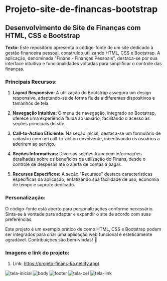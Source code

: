 # Projeto-site-de-financas-bootstrap
## Desenvolvimento de Site de Finanças com HTML, CSS e Bootstrap

**Texto:**
Este repositório apresenta o código-fonte de um site dedicado à gestão financeira pessoal, construído utilizando HTML, CSS e Bootstrap. A aplicação, denominada "Finans - Finanças Pessoais", destaca-se por sua interface intuitiva e funcionalidades voltadas para simplificar o controle das finanças.

### Principais Recursos:

1. **Layout Responsivo:** A utilização do Bootstrap assegura um design responsivo, adaptando-se de forma fluida a diferentes dispositivos e tamanhos de tela.

2. **Navegação Intuitiva:** O menu de navegação, integrado ao Bootstrap, oferece uma experiência fluida ao usuário, facilitando o acesso às seções principais do site.

3. **Call-to-Action Eficiente:** Na seção inicial, destaca-se um formulário de cadastro com um call-to-action envolvente, incentivando os usuários a aderirem ao serviço.

4. **Seções Informativas:** Diversas seções fornecem informações detalhadas sobre os benefícios da utilização do Finans, desde o controle de despesas até o alerta de contas a pagar.

5. **Recursos Específicos:** A seção "Recursos" destaca características específicas da aplicação, enfatizando sua facilidade de uso, economia de tempo e suporte dedicado.

### Personalização:

O código-fonte está aberto para personalizações conforme necessário. Sinta-se à vontade para adaptar e expandir o site de acordo com suas preferências.

Este projeto é um exemplo prático de como HTML, CSS e Bootstrap podem ser integrados para criar uma aplicação web funcional e esteticamente agradável. Contribuições são bem-vindas! 🚀 

### Imagens e link do projeto:

1. Link:  https://projeto-finans-ka.netlify.app)

![tela-inicial](https://github.com/KalineAzevedo/Projeto-site-de-financas-bootstrap/assets/137228416/4901eafb-327f-4754-b362-f9d1be7b2d27)
![body](https://github.com/KalineAzevedo/Projeto-site-de-financas-bootstrap/assets/137228416/7ef2a4e2-0982-45b5-b8c3-c5c3f204303f)
![footer](https://github.com/KalineAzevedo/Projeto-site-de-financas-bootstrap/assets/137228416/e590d59a-64d4-42fe-9dd2-e97afc7812b4)
![tela-cel](https://github.com/KalineAzevedo/Projeto-site-de-financas-bootstrap/assets/137228416/557189ff-e3f6-489e-9997-a2a037c28991)
![tela-link](https://github.com/KalineAzevedo/Projeto-site-de-financas-bootstrap/assets/137228416/6119f554-7182-4eb3-b3a4-9f79711acab4)




